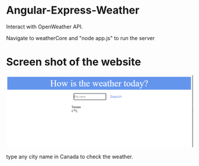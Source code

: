 # Angular-Express-Weather
Interact with OpenWeather API.

Navigate to weatherCore and "node app.js" to run the server

# Screen shot of the website
![ScreenShot](https://github.com/yutingscode/Angular-Express-Weather/blob/main/screenShot.PNG)

type any city name in Canada to check the weather.


